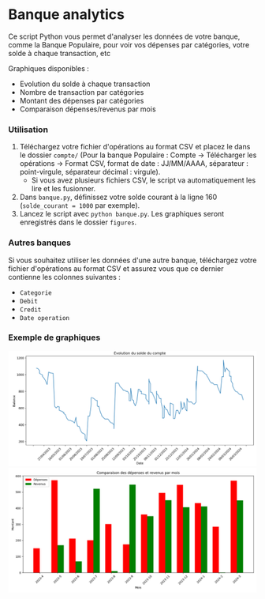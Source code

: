 # Banque analytics

Ce script Python vous permet d'analyser les données de votre banque, comme la Banque Populaire, pour voir vos dépenses par catégories, votre solde à chaque transaction, etc 

Graphiques disponibles :
- Evolution du solde à chaque transaction
- Nombre de transaction par catégories
- Montant des dépenses par catégories
- Comparaison dépenses/revenus par mois

### Utilisation
1. Téléchargez votre fichier d'opérations au format CSV et placez le dans le dossier `compte/` (Pour la banque Populaire : Compte -> Télécharger les opérations -> Format CSV, format de date : JJ/MM/AAAA, séparateur : point-virgule, séparateur décimal : virgule).
    - Si vous avez plusieurs fichiers CSV, le script va automatiquement les lire et les fusionner.
2. Dans `banque.py`, définissez votre solde courant à la ligne 160 (`solde_courant = 1000` par exemple).
3. Lancez le script avec `python banque.py`. Les graphiques seront enregistrés dans le dossier `figures`.

### Autres banques
Si vous souhaitez utiliser les données d'une autre banque, téléchargez votre fichier d'opérations au format CSV et assurez vous que ce dernier contienne les colonnes suivantes :
- `Categorie`
- `Debit`
- `Credit`
- `Date operation`

### Exemple de graphiques
![alt text](figures/evolution_solde.png)
![alt text](figures/depenses_revenus_par_mois.png)